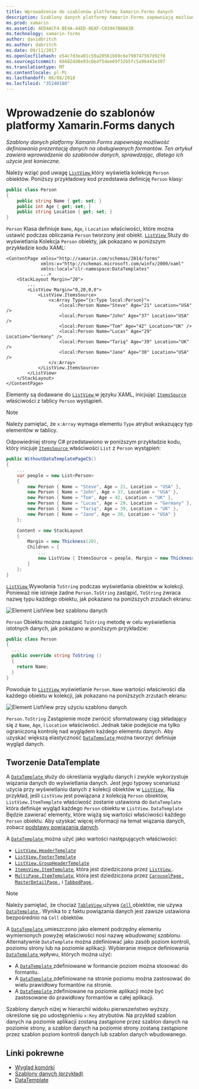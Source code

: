 ```yaml
---
title: Wprowadzenie do szablonów platformy Xamarin.Forms danych
description: Szablony danych platformy Xamarin.Forms zapewniają możliwość definiowania prezentację danych na obsługiwanych formantów. Ten artykuł zawiera wprowadzenie do szablonów danych, sprawdzając, dlatego ich użycie jest konieczne.
ms.prod: xamarin
ms.assetid: 4ED4ACF4-BE4A-44ED-8EAF-C03947B8663B
ms.technology: xamarin-forms
author: davidbritch
ms.author: dabritch
ms.date: 09/11/2017
ms.openlocfilehash: e54c7d3ea01c59a20561b69c6e790747567d92f0
ms.sourcegitcommit: 66682dd8e93c0e4f5dee69f32b5fc5a96443e307
ms.translationtype: MT
ms.contentlocale: pl-PL
ms.lasthandoff: 06/08/2018
ms.locfileid: "35240180"
---
```

# <a name="introduction-to-xamarinforms-data-templates"></a>Wprowadzenie do szablonów platformy Xamarin.Forms danych

_Szablony danych platformy Xamarin.Forms zapewniają możliwość definiowania prezentację danych na obsługiwanych formantów. Ten artykuł zawiera wprowadzenie do szablonów danych, sprawdzając, dlatego ich użycie jest konieczne._

Należy wziąć pod uwagę [ `ListView` ](https://developer.xamarin.com/api/type/Xamarin.Forms.ListView/) który wyświetla kolekcję `Person` obiektów. Poniższy przykładowy kod przedstawia definicję `Person` klasy:

```csharp
public class Person
{
    public string Name { get; set; }
    public int Age { get; set; }
    public string Location { get; set; }
}
```

`Person` Klasa definiuje `Name`, `Age`, i `Location` właściwości, które można ustawić podczas obliczania `Person` tworzony jest obiekt. [ `ListView` ](https://developer.xamarin.com/api/type/Xamarin.Forms.ListView/) Służy do wyświetlania Kolekcja `Person` obiekty, jak pokazano w poniższym przykładzie kodu XAML:

```xaml
<ContentPage xmlns="http://xamarin.com/schemas/2014/forms"
             xmlns:x="http://schemas.microsoft.com/winfx/2009/xaml"
             xmlns:local="clr-namespace:DataTemplates"
             ...>
    <StackLayout Margin="20">
        ...
        <ListView Margin="0,20,0,0">
            <ListView.ItemsSource>
                <x:Array Type="{x:Type local:Person}">
                    <local:Person Name="Steve" Age="21" Location="USA" />
                    <local:Person Name="John" Age="37" Location="USA" />
                    <local:Person Name="Tom" Age="42" Location="UK" />
                    <local:Person Name="Lucas" Age="29" Location="Germany" />
                    <local:Person Name="Tariq" Age="39" Location="UK" />
                    <local:Person Name="Jane" Age="30" Location="USA" />
                </x:Array>
            </ListView.ItemsSource>
        </ListView>
    </StackLayout>
</ContentPage>
```

Elementy są dodawane do [ `ListView` ](https://developer.xamarin.com/api/type/Xamarin.Forms.ListView/) w języku XAML, inicjując [ `ItemsSource` ](https://developer.xamarin.com/api/property/Xamarin.Forms.ItemsView%3CTVisual%3E.ItemsSource/) właściwości z tablicy `Person` wystąpień.

> [!NOTE]
> Należy pamiętać, że `x:Array` wymaga elementu `Type` atrybut wskazujący typ elementów w tablicy.

Odpowiedniej strony C# przedstawiono w poniższym przykładzie kodu, który inicjuje [ `ItemsSource` ](https://developer.xamarin.com/api/property/Xamarin.Forms.ItemsView%3CTVisual%3E.ItemsSource/) właściwości `List` z `Person` wystąpień:

```csharp
public WithoutDataTemplatePageCS()
{
    ...
    var people = new List<Person>
    {
        new Person { Name = "Steve", Age = 21, Location = "USA" },
        new Person { Name = "John", Age = 37, Location = "USA" },
        new Person { Name = "Tom", Age = 42, Location = "UK" },
        new Person { Name = "Lucas", Age = 29, Location = "Germany" },
        new Person { Name = "Tariq", Age = 39, Location = "UK" },
        new Person { Name = "Jane", Age = 30, Location = "USA" }
    };

    Content = new StackLayout
    {
        Margin = new Thickness(20),
        Children = {
            ...
            new ListView { ItemsSource = people, Margin = new Thickness(0, 20, 0, 0) }
        }
    };
}
```

[ `ListView` ](https://developer.xamarin.com/api/type/Xamarin.Forms.ListView/) Wywołania `ToString` podczas wyświetlania obiektów w kolekcji. Ponieważ nie istnieje żadne `Person.ToString` zastąpić, `ToString` zwraca nazwę typu każdego obiektu, jak pokazano na poniższych zrzutach ekranu:

![](introduction-images/no-data-template.png "Element ListView bez szablonu danych")

`Person` Obiektu można zastąpić `ToString` metodę w celu wyświetlenia istotnych danych, jak pokazano w poniższym przykładzie:

```csharp
public class Person
{
  ...
  public override string ToString ()
  {
    return Name;
  }
}
```

Powoduje to [ `ListView` ](https://developer.xamarin.com/api/type/Xamarin.Forms.ListView/) wyświetlanie `Person.Name` wartości właściwości dla każdego obiektu w kolekcji, jak pokazano na poniższych zrzutach ekranu:

![](introduction-images/override-tostring.png "Element ListView przy użyciu szablonu danych")

`Person.ToString` Zastąpienie może zwrócić sformatowany ciąg składający się z `Name`, `Age`, i `Location` właściwości. Jednak takie podejście ma tylko ograniczoną kontrolę nad wyglądem każdego elementu danych. Aby uzyskać większą elastyczność [ `DataTemplate` ](https://developer.xamarin.com/api/type/Xamarin.Forms.DataTemplate/) można tworzyć definiuje wygląd danych.

## <a name="creating-a-datatemplate"></a>Tworzenie DataTemplate

A [ `DataTemplate` ](https://developer.xamarin.com/api/type/Xamarin.Forms.DataTemplate/) służy do określania wyglądu danych i zwykle wykorzystuje wiązania danych do wyświetlania danych. Jest jego typowy scenariusz użycia przy wyświetlaniu danych z kolekcji obiektów w [ `ListView` ](https://developer.xamarin.com/api/type/Xamarin.Forms.ListView/). Na przykład, jeśli `ListView` jest powiązana z kolekcją `Person` obiektów, `ListView.ItemTemplate` właściwość zostanie ustawiona do `DataTemplate` która definiuje wygląd każdego `Person` obiektu w `ListView`. `DataTemplate` Będzie zawierać elementy, które wiążą się wartości właściwości każdego `Person` obiektu. Aby uzyskać więcej informacji na temat wiązania danych, zobacz [podstawy powiązania danych](~/xamarin-forms/xaml/xaml-basics/data-binding-basics.md).

A [ `DataTemplate` ](https://developer.xamarin.com/api/type/Xamarin.Forms.DataTemplate/) można użyć jako wartości następujących właściwości:

- [`ListView.HeaderTemplate`](https://developer.xamarin.com/api/property/Xamarin.Forms.ListView.HeaderTemplate/)
- [`ListView.FooterTemplate`](https://developer.xamarin.com/api/property/Xamarin.Forms.ListView.FooterTemplate/)
- [`ListView.GroupHeaderTemplate`](https://developer.xamarin.com/api/property/Xamarin.Forms.ListView.GroupHeaderTemplate/)
- [`ItemsView.ItemTemplate`](https://developer.xamarin.com/api/type/Xamarin.Forms.ItemsView%3CTVisual%3E/), która jest dziedziczona przez [ `ListView` ](https://developer.xamarin.com/api/type/Xamarin.Forms.ListView/).
- [`MultiPage.ItemTemplate`](https://developer.xamarin.com/api/type/Xamarin.Forms.MultiPage%3CT%3E/), która jest dziedziczona przez [ `CarouselPage` ](https://developer.xamarin.com/api/type/Xamarin.Forms.CarouselPage/), [ `MasterDetailPage` ](https://developer.xamarin.com/api/type/Xamarin.Forms.MasterDetailPage/), i [ `TabbedPage` ](https://developer.xamarin.com/api/type/Xamarin.Forms.TabbedPage/).

> [!NOTE]
> Należy pamiętać, że chociaż [ `TableView` ](https://developer.xamarin.com/api/type/Xamarin.Forms.TableView/) używa [ `Cell` ](https://developer.xamarin.com/api/type/Xamarin.Forms.Cell/) obiektów, nie używa [ `DataTemplate` ](https://developer.xamarin.com/api/type/Xamarin.Forms.DataTemplate/). Wynika to z faktu powiązania danych jest zawsze ustawiona bezpośrednio na `Cell` obiektów.

A [ `DataTemplate` ](https://developer.xamarin.com/api/type/Xamarin.Forms.DataTemplate/) umieszczono jako element podrzędny elementu wymienionych powyżej właściwości nosi nazwę *wbudowanej szablonu*. Alternatywnie `DataTemplate` można zdefiniować jako zasób poziom kontroli, poziomu strony lub na poziomie aplikacji. Wybieranie miejsce definiowania [ `DataTemplate` ](https://developer.xamarin.com/api/type/Xamarin.Forms.DataTemplate/) wpływu, których można użyć:

- A [ `DataTemplate` ](https://developer.xamarin.com/api/type/Xamarin.Forms.DataTemplate/) zdefiniowane w formancie poziom można stosować do formantu.
- A [ `DataTemplate` ](https://developer.xamarin.com/api/type/Xamarin.Forms.DataTemplate/) zdefiniowane na stronie poziomu można zastosować do wielu prawidłowy formantów na stronie.
- A [ `DataTemplate` ](https://developer.xamarin.com/api/type/Xamarin.Forms.DataTemplate/) zdefiniowane na poziomie aplikacji może być zastosowane do prawidłowy formantów w całej aplikacji.

Szablony danych niżej w hierarchii widoku pierwszeństwo wyższy określone się po udostępnieniu `x:Key` atrybutów. Na przykład szablon danych na poziomie aplikacji zostaną zastąpione przez szablon danych na poziomie strony, a szablon danych na poziomie strony zostaną zastąpione przez szablon poziom kontroli danych lub szablon danych wbudowanego.


## <a name="related-links"></a>Linki pokrewne

- [Wygląd komórki](~/xamarin-forms/user-interface/listview/customizing-cell-appearance.md)
- [Szablony danych (przykład)](https://developer.xamarin.com/samples/xamarin-forms/templates/datatemplates/)
- [DataTemplate](https://developer.xamarin.com/api/type/Xamarin.Forms.DataTemplate/)
